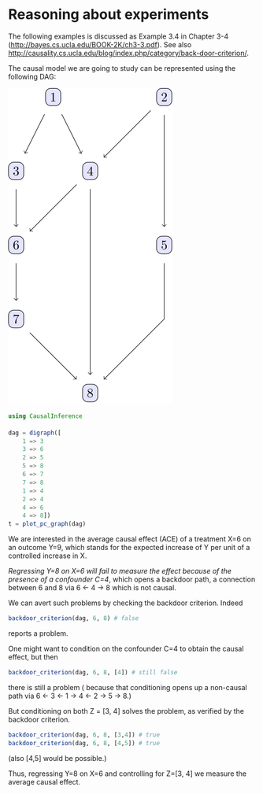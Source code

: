 # Reasoning about experiments

The following examples is discussed as Example 3.4 in Chapter 3-4 (http://bayes.cs.ucla.edu/BOOK-2K/ch3-3.pdf). See also http://causality.cs.ucla.edu/blog/index.php/category/back-door-criterion/.

The causal model we are going to study can be represented using the following DAG:

![True example DAG](https://raw.githubusercontent.com/mschauer/CausalInference.jl/master/assets/graph3_4.svg)


```julia
using CausalInference

dag = digraph([
    1 => 3
    3 => 6
    2 => 5
    5 => 8
    6 => 7
    7 => 8
    1 => 4
    2 => 4
    4 => 6
    4 => 8])
t = plot_pc_graph(dag)
```

We are interested in the average causal effect (ACE) of a treatment X=6 on an outcome Y=9, which stands for the expected increase of Y per unit of a controlled increase in X.

*Regressing Y=8 on X=6 will fail to measure the effect because of the presence of a confounder C=4*, which opens a backdoor path, a connection between 6 and 8 via 6 ← 4 → 8 which is not causal.

We can avert such problems by checking the backdoor criterion. Indeed
```julia
backdoor_criterion(dag, 6, 8) # false
```
reports a problem.

One might want to condition on the confounder C=4 to obtain the causal effect,
but then  
```julia
backdoor_criterion(dag, 6, 8, [4]) # still false
```
there is still a problem ( 
because that conditioning opens up a non-causal path via 6 ← 3 ← 1 → 4 ← 2 → 5 → 8.)

But conditioning on both Z = [3, 4] solves the problem, as verified by the backdoor criterion.
```julia
backdoor_criterion(dag, 6, 8, [3,4]) # true
backdoor_criterion(dag, 6, 8, [4,5]) # true
```
(also [4,5] would be possible.)

Thus, regressing Y=8 on X=6 and controlling for Z=[3, 4] we measure the average causal effect.